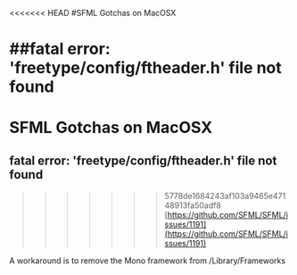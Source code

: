 <<<<<<< HEAD
#SFML Gotchas on MacOSX

##fatal error: 'freetype/config/ftheader.h' file not found
=======
# SFML Gotchas on MacOSX

## fatal error: 'freetype/config/ftheader.h' file not found
>>>>>>> 5778de1684243af103a9465e47148913fa50adf8
[https://github.com/SFML/SFML/issues/1191](https://github.com/SFML/SFML/issues/1191)

A workaround is to remove the Mono framework from /Library/Frameworks
